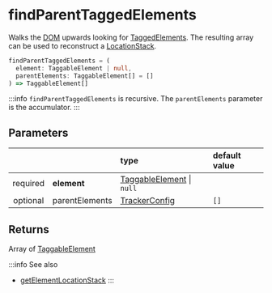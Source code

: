 # findParentTaggedElements

Walks the [DOM](/TODO) upwards looking for [TaggedElements](/TODO). The resulting array can be used to reconstruct a [LocationStack](/TODO).

```typescript
findParentTaggedElements = (
  element: TaggableElement | null, 
  parentElements: TaggableElement[] = []
) => TaggableElement[]
```  

:::info
`findParentTaggedElements` is recursive. The `parentElements` parameter is the accumulator.
:::

## Parameters
|          |                | type                               | default value
| :-:      | :--            | :--                                | :--           
| required | **element**    | [TaggableElement](/TODO) \| `null` |
| optional | parentElements | [TrackerConfig](/TODO)             | `[]`

## Returns
Array of [TaggableElement](/TODO)

:::info See also
- [getElementLocationStack](/TODO)
:::
